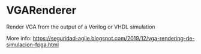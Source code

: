 # VGARenderer
Render VGA from the output of a Verilog or VHDL simulation

More info: https://seguridad-agile.blogspot.com/2019/12/vga-rendering-de-simulacion-fpga.html
